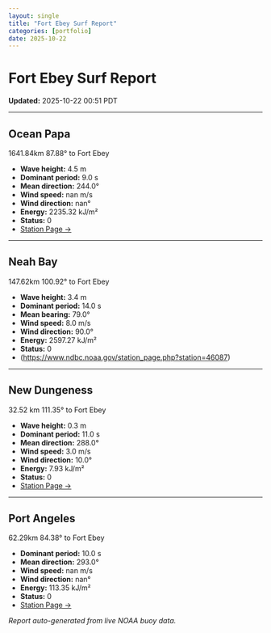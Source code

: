 ```yaml
---
layout: single
title: "Fort Ebey Surf Report"
categories: [portfolio]
date: 2025-10-22
---
```


# Fort Ebey Surf Report
**Updated:** 2025-10-22 00:51 PDT

---

## Ocean Papa 
1641.84km 87.88° to Fort Ebey
- **Wave height:** 4.5 m  
- **Dominant period:** 9.0 s  
- **Mean direction:** 244.0°  
- **Wind speed:** nan m/s  
- **Wind direction:** nan°  
- **Energy:** 2235.32 kJ/m²  
- **Status:** 0  
- [Station Page →](https://www.ndbc.noaa.gov/station_page.php?station=46246)

---

## Neah Bay 
147.62km 100.92° to Fort Ebey

- **Wave height:** 3.4 m  
- **Dominant period:** 14.0 s  
- **Mean bearing:** 79.0°  
- **Wind speed:** 8.0 m/s  
- **Wind direction:** 90.0°  
- **Energy:** 2597.27 kJ/m²  
- **Status:** 0  
- (https://www.ndbc.noaa.gov/station_page.php?station=46087)

---

## New Dungeness 
32.52 km 111.35° to Fort Ebey 

- **Wave height:** 0.3 m  
- **Dominant period:** 11.0 s  
- **Mean direction:** 288.0°  
- **Wind speed:** 3.0 m/s  
- **Wind direction:** 10.0°  
- **Energy:** 7.93 kJ/m²  
- **Status:** 0  
- [Station Page →](https://www.ndbc.noaa.gov/station_page.php?station=46088)

---

## Port Angeles 
62.29km 84.38° to Fort Ebey 
- **Dominant period:** 10.0 s  
- **Mean direction:** 293.0°  
- **Wind speed:** nan m/s  
- **Wind direction:** nan°  
- **Energy:** 113.35 kJ/m²  
- **Status:** 0  
- [Station Page →](https://www.ndbc.noaa.gov/station_page.php?station=46267)

*Report auto-generated from live NOAA buoy data.*
